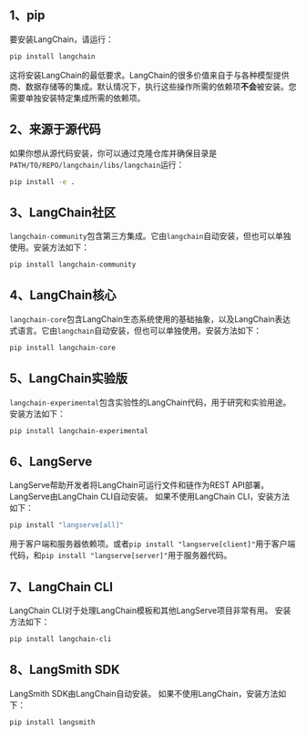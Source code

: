 ## 1、pip

要安装LangChain，请运行：

```bash
pip install langchain
```

这将安装LangChain的最低要求。LangChain的很多价值来自于与各种模型提供商、数据存储等的集成。默认情况下，执行这些操作所需的依赖项**不会**被安装。您需要单独安装特定集成所需的依赖项。

## 2、来源于源代码

如果你想从源代码安装，你可以通过克隆仓库并确保目录是`PATH/TO/REPO/langchain/libs/langchain`运行：

```bash
pip install -e .
```

## 3、LangChain社区

`langchain-community`包含第三方集成。它由`langchain`自动安装，但也可以单独使用。安装方法如下：

```bash
pip install langchain-community
```

## 4、LangChain核心

`langchain-core`包含LangChain生态系统使用的基础抽象，以及LangChain表达式语言。它由`langchain`自动安装，但也可以单独使用。安装方法如下：

```bash
pip install langchain-core
```

## 5、LangChain实验版

`langchain-experimental`包含实验性的LangChain代码，用于研究和实验用途。 安装方法如下：

```bash
pip install langchain-experimental
```

## 6、LangServe

LangServe帮助开发者将LangChain可运行文件和链作为REST API部署。 LangServe由LangChain CLI自动安装。 如果不使用LangChain CLI，安装方法如下：

```bash
pip install "langserve[all]"
```

用于客户端和服务器依赖项。或者`pip install "langserve[client]"`用于客户端代码，和`pip install "langserve[server]"`用于服务器代码。

## 7、LangChain CLI

LangChain CLI对于处理LangChain模板和其他LangServe项目非常有用。 安装方法如下：

```bash
pip install langchain-cli
```

## 8、LangSmith SDK

LangSmith SDK由LangChain自动安装。 如果不使用LangChain，安装方法如下：

```bash
pip install langsmith
```